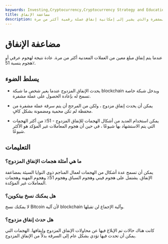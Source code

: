 ```yaml
---
keywords: Investing,Cryptocurrency,Cryptocurrency Strategy and Education,Crypto,Strategy and Education
title: مضاعفة الإنفاق
description: يُعد الإنفاق المزدوج عيبًا محتملاً في أنظمة العملات المشفرة والذي يشير إلى إمكانية إنفاق عملة رقمية أكثر من مرة.
---
```


# مضاعفة الإنفاق
عندما يتم إنفاق مبلغ معين من العملات المعدنية أكثر من مرة. عادة نتيجة لهجوم عرقي أو هجوم بنسبة 51٪.

## يسلط الضوء

- يحدث الإنفاق المزدوج عندما يغير شخص ما شبكة blockchain ويدخل شبكة خاصة تسمح له بإعادة الحصول على عملة مشفرة.

- يمكن أن يحدث إنفاق مزدوج ، ولكن من المرجح أن يتم سرقة عملة مشفرة من محفظة لم تكن محمية ومضمونة بشكل كافٍ.

- يمكن استخدام العديد من أشكال الهجمات للإنفاق المزدوج - 51٪ من أكثر الهجمات التي يتم الاستشهاد بها شيوعًا ، في حين أن هجوم المعاملات غير المؤكد هو الأكثر شيوعًا.

## التعليمات

### ما هي أمثلة هجمات الإنفاق المزدوج؟

يمكن أن تسمح عدة أشكال من الهجمات لعمال المناجم ذوي النوايا السيئة بمضاعفة الإنفاق. يشتمل على هجوم فيني وهجوم السباق وهجوم 51٪ وهجوم المهنة وهجمات المعاملات غير المؤكدة.

### هل يمكنك نسخ بيتكوين؟

لا يمكنك نسخ Bitcoin لأن آلية blockchain وآلية الإجماع لن تقبلها.

### هل حدث إنفاق مزدوج؟

كانت هناك حالات تم الإبلاغ فيها عن محاولات الإنفاق المزدوج وإيقافها. الهجمات التي يمكن أن تحدث فيها تؤدي بشكل عام إلى السرقة بدلاً من الإنفاق المزدوج.

